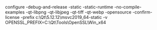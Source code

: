configure -debug-and-release -static -static-runtime -no-compile-examples -qt-libpng -qt-libjpeg -qt-tiff -qt-webp -opensource -confirm-license -prefix c:\Qt\5.12.12\msvc2019_64-static -v OPENSSL_PREFIX=C:\Qt\Tools\OpenSSL\Win_x64
